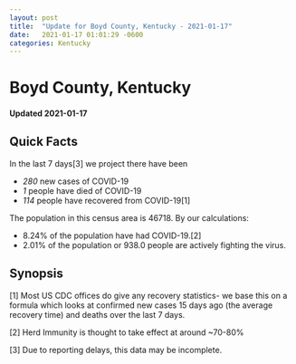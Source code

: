 ```yaml
---
layout: post
title:  "Update for Boyd County, Kentucky - 2021-01-17"
date:   2021-01-17 01:01:29 -0600
categories: Kentucky
---
```


# Boyd County, Kentucky
#### Updated 2021-01-17

## Quick Facts

In the last 7 days[3] we project there have been
- *280* new cases of COVID-19
- *1* people have died of COVID-19
- *114* people have recovered from COVID-19[1]

The population in this census area is 46718. By our calculations:
- 8.24% of the population have had COVID-19.[2]
- 2.01% of the population or 938.0 people are actively fighting the virus.

## Synopsis




[1] Most US CDC offices do give any recovery statistics- we base this on a formula which looks at confirmed new cases
15 days ago (the average recovery time) and deaths over the last 7 days.

[2] Herd Immunity is thought to take effect at around ~70-80%

[3] Due to reporting delays, this data may be incomplete.
 
    
